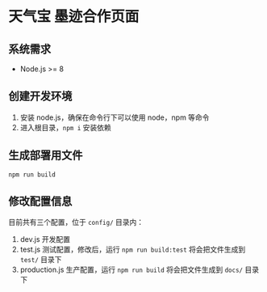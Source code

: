 # 天气宝 墨迹合作页面

## 系统需求

* Node.js >= 8

## 创建开发环境

1. 安装 node.js，确保在命令行下可以使用 node，npm 等命令
2. 进入根目录，`npm i` 安装依赖

## 生成部署用文件

`npm run build`

## 修改配置信息

目前共有三个配置，位于 `config/` 目录内：

1. dev.js 开发配置
2. test.js 测试配置，修改后，运行 `npm run build:test` 将会把文件生成到 `test/` 目录下
3. production.js 生产配置，运行 `npm run build` 将会把文件生成到 `docs/` 目录下 